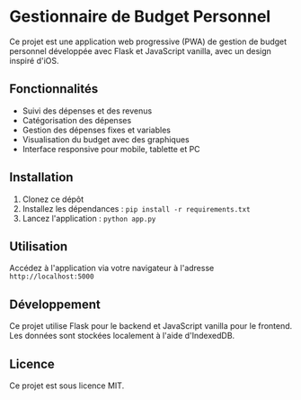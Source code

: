 # Gestionnaire de Budget Personnel

Ce projet est une application web progressive (PWA) de gestion de budget personnel développée avec Flask et JavaScript vanilla, avec un design inspiré d'iOS.

## Fonctionnalités

- Suivi des dépenses et des revenus
- Catégorisation des dépenses
- Gestion des dépenses fixes et variables
- Visualisation du budget avec des graphiques
- Interface responsive pour mobile, tablette et PC

## Installation

1. Clonez ce dépôt
2. Installez les dépendances : `pip install -r requirements.txt`
3. Lancez l'application : `python app.py`

## Utilisation

Accédez à l'application via votre navigateur à l'adresse `http://localhost:5000`

## Développement

Ce projet utilise Flask pour le backend et JavaScript vanilla pour le frontend. Les données sont stockées localement à l'aide d'IndexedDB.

## Licence

Ce projet est sous licence MIT.
